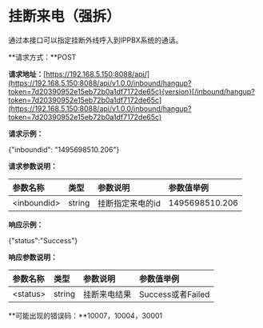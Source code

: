 # 挂断来电（强拆）

通过本接口可以指定挂断外线呼入到IPPBX系统的通话。

**请求方式：**POST

**请求地址：**[https://192.168.5.150:8088/api/](https://192.168.5.150:8088/api/v1.0.0/inbound/hangup?token=7d20390952e15eb72b0a1df7172de65c){version}[/inbound/hangup?token=7d20390952e15eb72b0a1df7172de65c](https://192.168.5.150:8088/api/v1.0.0/inbound/hangup?token=7d20390952e15eb72b0a1df7172de65c)

**请求示例：**

{"inboundid": "1495698510.206"}

**请求参数说明：**

| 参数名称 | 类型 | 参数说明 | 参数值举例 |
| :--- | :--- | :--- | :--- |
| &lt;inboundid&gt; | string | 挂断指定来电的id | 1495698510.206 |

**响应示例：**

{"status":"Success"}

**响应参数说明：**

| 参数名称 | 类型 | 参数说明 | 参数值举例 |
| :--- | :--- | :--- | :--- |
| &lt;status&gt; | string | 挂断来电结果 | Success或者Failed |

**可能出现的错误码：**10007，10004，30001

